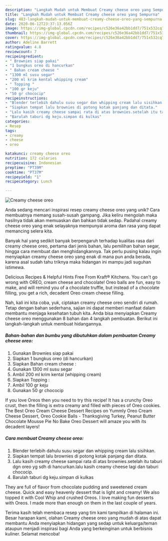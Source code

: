 ```yaml
---
description: "Langkah Mudah untuk Membuat Creamy cheese oreo yang Sempurna"
title: "Langkah Mudah untuk Membuat Creamy cheese oreo yang Sempurna"
slug: 483-langkah-mudah-untuk-membuat-creamy-cheese-oreo-yang-sempurna
date: 2020-06-12T23:37:13.056Z
image: https://img-global.cpcdn.com/recipes/c526e36a42bb1dd7/751x532cq70/creamy-cheese-oreo-foto-resep-utama.jpg
thumbnail: https://img-global.cpcdn.com/recipes/c526e36a42bb1dd7/751x532cq70/creamy-cheese-oreo-foto-resep-utama.jpg
cover: https://img-global.cpcdn.com/recipes/c526e36a42bb1dd7/751x532cq70/creamy-cheese-oreo-foto-resep-utama.jpg
author: Adeline Barrett
ratingvalue: 4.8
reviewcount: 7
recipeingredient:
- " Brownies siap pakai"
- "1 bungkus oreo di hancurkan"
- " Bahan cream cheese "
- "1300 ml susu segar"
- "200 ml krim kental whipping cream"
- " Topping "
- "100 gr keju"
- "50 gr chococip"
recipeinstructions:
- "Blender terlebih dahulu susu segar dan whipping cream lalu sisihkan."
- "Siapkan tempat lalu brownies di potong kotak panjang dan ditata."
- "Lalu kasih creamy cheese sampai rata di atas brownies.setelah itu taburi dgn oreo yg sdh di hancurkan.lalu kasih creamy cheese lagi dan taburi chococip."
- "Barulah taburi dg keju.simpan di kulkas"
categories:
- Resep
tags:
- creamy
- cheese
- oreo

katakunci: creamy cheese oreo 
nutrition: 172 calories
recipecuisine: Indonesian
preptime: "PT39M"
cooktime: "PT37M"
recipeyield: "1"
recipecategory: Lunch

---
```



![Creamy cheese oreo](https://img-global.cpcdn.com/recipes/c526e36a42bb1dd7/751x532cq70/creamy-cheese-oreo-foto-resep-utama.jpg)

Anda sedang mencari inspirasi resep creamy cheese oreo yang unik? Cara membuatnya memang susah-susah gampang. Jika keliru mengolah maka hasilnya tidak akan memuaskan dan bahkan tidak sedap. Padahal creamy cheese oreo yang enak selayaknya mempunyai aroma dan rasa yang dapat memancing selera kita.

Banyak hal yang sedikit banyak berpengaruh terhadap kualitas rasa dari creamy cheese oreo, pertama dari jenis bahan, lalu pemilihan bahan segar, hingga cara membuat dan menghidangkannya. Tak perlu pusing kalau ingin menyiapkan creamy cheese oreo yang enak di mana pun anda berada, karena asal sudah tahu triknya maka hidangan ini mampu jadi suguhan istimewa.

Delicious Recipes &amp; Helpful Hints Free From Kraft® Kitchens. You can&#39;t go wrong with OREO, cream cheese and chocolate! Oreo balls are fun, easy to make, and will remind you of a chocolate truffle, but instead of a chocolate filling, you get a rich, decadent Oreo cream cheese filling.


Nah, kali ini kita coba, yuk, ciptakan creamy cheese oreo sendiri di rumah. Tetap dengan bahan sederhana, sajian ini dapat memberi manfaat dalam membantu menjaga kesehatan tubuh kita. Anda bisa menyiapkan Creamy cheese oreo menggunakan 8 bahan dan 4 langkah pembuatan. Berikut ini langkah-langkah untuk membuat hidangannya.

<!--inarticleads1-->

##### Bahan-bahan dan bumbu yang dibutuhkan dalam pembuatan Creamy cheese oreo:

1. Gunakan  Brownies siap pakai
1. Siapkan 1 bungkus oreo (di hancurkan)
1. Siapkan  Bahan cream cheese :
1. Gunakan 1300 ml susu segar
1. Ambil 200 ml krim kental (whipping cream)
1. Siapkan  Topping :
1. Ambil 100 gr keju
1. Gunakan 50 gr chococip


If you love Oreos then you need to try this recipe! It has a crunchy Oreo crust, then the filling is extra creamy and filled with pieces of Oreo cookies. The Best Oreo Cream Cheese Dessert Recipes on Yummly Oreo Cream Cheese Dessert, Oreo Cookie Balls - Thanksgiving Turkey, Peanut Butter Chocolate Mousse Pie No Bake Oreo Dessert will amaze you with its decadent layers! 

<!--inarticleads2-->

##### Cara membuat Creamy cheese oreo:

1. Blender terlebih dahulu susu segar dan whipping cream lalu sisihkan.
1. Siapkan tempat lalu brownies di potong kotak panjang dan ditata.
1. Lalu kasih creamy cheese sampai rata di atas brownies.setelah itu taburi dgn oreo yg sdh di hancurkan.lalu kasih creamy cheese lagi dan taburi chococip.
1. Barulah taburi dg keju.simpan di kulkas


They are full of flavor from chocolate pudding and sweetened cream cheese. Quick and easy heavenly dessert that is light and creamy! We also topped it with Cool Whip and crushed Oreos. I love making fun desserts with Oreos. I made more than enough on them in the last couple of years. 

Terima kasih telah membaca resep yang tim kami tampilkan di halaman ini. Besar harapan kami, olahan Creamy cheese oreo yang mudah di atas dapat membantu Anda menyiapkan hidangan yang sedap untuk keluarga/teman ataupun menjadi inspirasi bagi Anda yang berkeinginan untuk berbisnis kuliner. Selamat mencoba!
